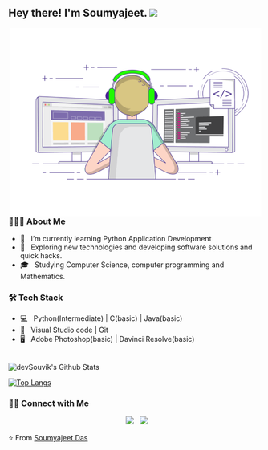 <h2> Hey there! I'm Soumyajeet. <img src="https://github.com/souvikguria98/souvikguria98/blob/master/Hi.gif" width="25"></h2>
<img align="right" alt="GIF" src="https://raw.githubusercontent.com/devSouvik/devSouvik/master/gif3.gif" width="500"/>

<h3> 👨🏻‍💻 About Me </h3>

- 🔭 &nbsp; I’m currently learning Python Application Development
- 🤔 &nbsp; Exploring new technologies and developing software solutions and quick hacks.
- 🎓 &nbsp; Studying Computer Science, computer programming and Mathematics. 

<h3>🛠 Tech Stack</h3>

- 💻 &nbsp; Python(Intermediate) | C(basic) | Java(basic)
- 🔧 &nbsp; Visual Studio code | Git
- 🖥 &nbsp; Adobe Photoshop(basic) | Davinci Resolve(basic)

<br>

<img align="center" src="https://github-readme-stats.vercel.app/api?username=Soumya-the-programmer&include_all_commits=true&count_private=true&show_icons=true&line_height=20&title_color=7A7ADB&icon_color=2234AE&text_color=D3D3D3&bg_color=0,000000,130F40" alt="devSouvik's Github Stats">

</br>

[![Top Langs](https://github-readme-stats.vercel.app/api/top-langs/?username=Soumya-the-programmer&layout=compact&text_color=daf7dc&bg_color=151515)](https://github.com/devSouvik/github-readme-stats)


<h3> 🤝🏻 Connect with Me </h3>

<p align="center">
&nbsp; <a href="[https://www.linkedin.com/in/soumyajeet-das-/](https://www.linkedin.com/in/soumyajeet-das-97689b321?utm_source=share&utm_campaign=share_via&utm_content=profile&utm_medium=android_app)" target="_blank" rel="noopener noreferrer"><img src="https://img.icons8.com/plasticine/100/000000/linkedin.png" width="50" /></a>
&nbsp; <a href="mailto:soumyajeetdas5@gmail.com" target="_blank" rel="noopener noreferrer"><img src="https://img.icons8.com/plasticine/100/000000/gmail.png" width="50" /></a>
</p>

⭐️ From [Soumyajeet Das](https://github.com/Soumya-the-programmer)

